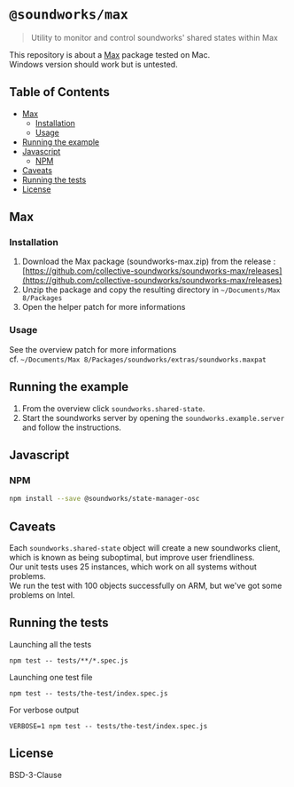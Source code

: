 # `@soundworks/max`

> Utility to monitor and control soundworks' shared states within Max

<!-- _**Warning**: this component is experimental and will probably be subject to changes_ -->

This repository is about a [Max](https://cycling74.com/products/max-features) package tested on Mac.  
Windows version should work but is untested.

## Table of Contents

<!-- toc -->

- [Max](#max)
  * [Installation](#installation)
  * [Usage](#usage)
- [Running the example](#running-the-example)
- [Javascript](#javascript)
  * [NPM](#npm)
- [Caveats](#caveats)
- [Running the tests](#running-the-tests)
- [License](#license)

<!-- tocstop -->

## Max

### Installation

1. Download the Max package (soundworks-max.zip) from the release :  
[https://github.com/collective-soundworks/soundworks-max/releases](https://github.com/collective-soundworks/soundworks-max/releases)
2. Unzip the package and copy the resulting directory in `~/Documents/Max 8/Packages`
3. Open the helper patch for more informations

### Usage

See the overview patch for more informations  
cf. `~/Documents/Max 8/Packages/soundworks/extras/soundworks.maxpat`

## Running the example

1. From the overview click `soundworks.shared-state`. 
2. Start the soundworks server by opening the `soundworks.example.server`   
and follow the instructions.

## Javascript
### NPM

```sh
npm install --save @soundworks/state-manager-osc
```


## Caveats
Each `soundworks.shared-state` object will create a new soundworks client,   
which is known as being suboptimal, but improve user friendliness.  
Our unit tests uses 25 instances, which work on all systems without problems.  
We run the test with 100 objects successfully on ARM, but we've got some problems on Intel.  

## Running the tests

Launching all the tests

```
npm test -- tests/**/*.spec.js
```

Launching one test file

```
npm test -- tests/the-test/index.spec.js
```

For verbose output

```
VERBOSE=1 npm test -- tests/the-test/index.spec.js
```


## License

BSD-3-Clause
